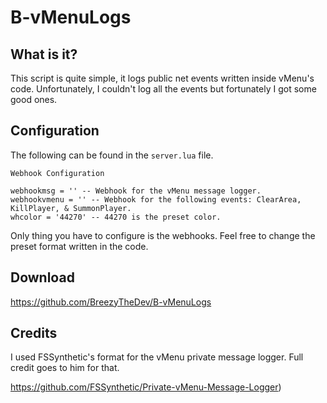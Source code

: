 # B-vMenuLogs

## What is it?

This script is quite simple, it logs public net events written inside vMenu's code. Unfortunately, I couldn't log all the events but fortunately I got some good ones.

## Configuration

The following can be found in the ``server.lua`` file.
```
Webhook Configuration

webhookmsg = '' -- Webhook for the vMenu message logger.
webhookvmenu = '' -- Webhook for the following events: ClearArea, KillPlayer, & SummonPlayer.
whcolor = '44270' -- 44270 is the preset color.

```
Only thing you have to configure is the webhooks. Feel free to change the preset format written in the code.


## Download
https://github.com/BreezyTheDev/B-vMenuLogs


## Credits

I used FSSynthetic's format for the vMenu private message logger. Full credit goes to him for that.

https://github.com/FSSynthetic/Private-vMenu-Message-Logger)
